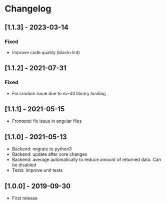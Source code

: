 # Changelog

## [1.1.3] - 2023-03-14
### Fixed
- Improve code quality (black+lint)

## [1.1.2] - 2021-07-31
### Fixed
- Fix random issue due to nv-d3 library loading

## [1.1.1] - 2021-05-15
- Frontend: fix issue in angular files

## [1.1.0] - 2021-05-13
- Backend: migrate to python3
- Backend: update after core changes
- Backend: average automatically to reduce amount of returned data. Can be disabled
- Tests: Improve unit tests

## [1.0.0] - 2019-09-30
- First release


